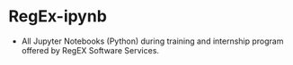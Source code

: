 # RegEx-ipynb
- All Jupyter Notebooks (Python) during training and internship program offered by RegEX Software Services.
